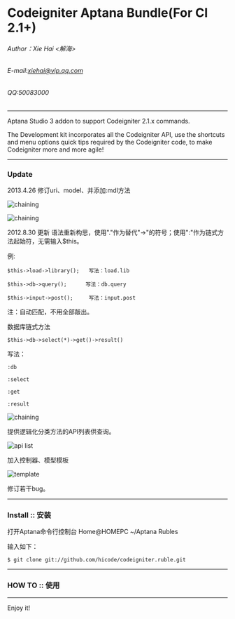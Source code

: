 Codeigniter Aptana Bundle(For CI 2.1+)
=================

###### Author：Xie Hai <解海>
###### E-mail:xiehai@vip.qq.com
###### QQ:50083000
-------------

Aptana Studio 3 addon to support Codeigniter 2.1.x commands.

The Development kit incorporates all the Codeigniter API, use the shortcuts and menu options quick tips required by the Codeigniter code, to make Codeigniter more and more agile!

-------------
### Update

2013.4.26 修订uri、model、并添加:mdl方法

![chaining](http://codeigniter.org.cn/forums/data/attachment/forum/201304/27/004646po26n76nk0eojp5j.gif "model")

![chaining](http://codeigniter.org.cn/forums/data/attachment/forum/201304/27/011319vkrznnz9jxzxcane.gif "function")

2012.8.30 更新
语法重新构思，使用"."作为替代"->"的符号；使用":"作为链式方法起始符，无需输入$this。

例:
```
$this->load->library();   写法：load.lib

$this->db->query();      写法：db.query

$this->input->post();     写法：input.post
```

注：自动匹配，不用全部敲出。

数据库链式方法
```
$this->db->select(*)->get()->result()
```
写法：

```
:db

:select

:get

:result
```


![chaining](http://116.255.245.18/ci_bundle/2.gif "chaining")

提供逻辑化分类方法的API列表供查询。

![api list](http://116.255.245.18/ci_bundle/1.jpg "api list")

加入控制器、模型模板

![template](http://116.255.245.18/ci_bundle/1.gif "template")

修订若干bug。

-------------
### Install :: 安装

打开Aptana命令行控制台
Home@HOMEPC ~/Aptana Rubles 

输入如下：
```
$ git clone git://github.com/hicode/codeigniter.ruble.git
```
-------------
### HOW TO :: 使用


-------------
Enjoy it!
